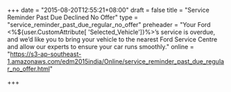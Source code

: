 +++
date = "2015-08-20T12:55:21+08:00"
draft = false
title = "Service Reminder Past Due Declined No Offer"
type = "service_reminder_past_due_regular_no_offer"
preheader = "Your Ford <%${user.CustomAttribute[ 'Selected_Vehicle']}%>&rsquo;s service is overdue, and we&rsquo;d like you to bring your vehicle to the nearest Ford Service Centre and allow our experts to ensure your car runs smoothly."
online = "https://s3-ap-southeast-1.amazonaws.com/edm2015india/Online/service_reminder_past_due_regular_no_offer.html"

+++

